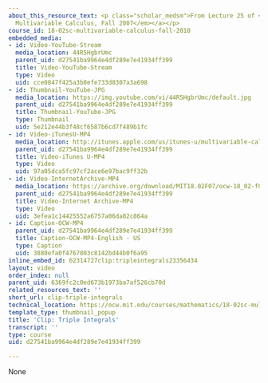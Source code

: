 ```yaml
---
about_this_resource_text: <p class="scholar_medsm">From Lecture 25 of <a href="http://ocw.mit.edu/courses/mathematics/18-02-multivariable-calculus-fall-2007/video-lectures/"><em>18.02
  Multivariable Calculus, Fall 2007</em></a></p>
course_id: 18-02sc-multivariable-calculus-fall-2010
embedded_media:
- id: Video-YouTube-Stream
  media_location: 44R5HgbrUmc
  parent_uid: d27541ba9964e4df289e7e41934ff399
  title: Video-YouTube-Stream
  type: Video
  uid: cce0847f425a3b0efe733d8307a3a698
- id: Thumbnail-YouTube-JPG
  media_location: https://img.youtube.com/vi/44R5HgbrUmc/default.jpg
  parent_uid: d27541ba9964e4df289e7e41934ff399
  title: Thumbnail-YouTube-JPG
  type: Thumbnail
  uid: 5e212e44b3f48cf6587b6cd7f489b1fc
- id: Video-iTunesU-MP4
  media_location: http://itunes.apple.com/us/itunes-u/multivariable-calculus-spring/id354869122
  parent_uid: d27541ba9964e4df289e7e41934ff399
  title: Video-iTunes U-MP4
  type: Video
  uid: 97a05dca5fc97cf2ace6e97bac9ff32b
- id: Video-InternetArchive-MP4
  media_location: https://archive.org/download/MIT18.02F07/ocw-18_02-f07-lec25_300k.mp4
  parent_uid: d27541ba9964e4df289e7e41934ff399
  title: Video-Internet Archive-MP4
  type: Video
  uid: 3efea1c14425552a6757a06da82c864a
- id: Caption-OCW-MP4
  parent_uid: d27541ba9964e4df289e7e41934ff399
  title: Caption-OCW-MP4-English - US
  type: Caption
  uid: 3880efa0f4767803c8142bd44b0f6a95
inline_embed_id: 62314727clip:tripleintegrals23356434
layout: video
order_index: null
parent_uid: 6369fc2c0ed673b1973ba7af526cb70d
related_resources_text: ''
short_url: clip-triple-integrals
technical_location: https://ocw.mit.edu/courses/mathematics/18-02sc-multivariable-calculus-fall-2010/4.-triple-integrals-and-surface-integrals-in-3-space/part-a-triple-integrals/session-74-triple-integrals-rectangular-and-cylindrical-coordinates/clip-triple-integrals
template_type: thumbnail_popup
title: 'Clip: Triple Integrals'
transcript: ''
type: course
uid: d27541ba9964e4df289e7e41934ff399

---
```

None